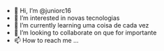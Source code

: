 - 👋 Hi, I’m @juniorc16
- 👀 I’m interested in  novas tecnologias  
- 🌱 I’m currently learning  uma coisa de cada vez
- 💞️ I’m looking to collaborate on  que for importante
- 📫 How to reach me ...

<!---
juniorc16/juniorc16 is a ✨ special ✨ repository because its `README.md` (this file) appears on your GitHub profile.
You can click the Preview link to take a look at your changes.
--->

